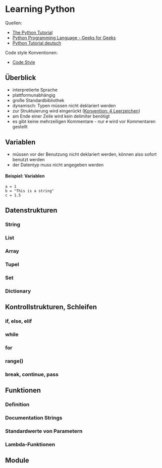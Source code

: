 # Learning Python 

Quellen: 
+ [The Python Tutorial](https://docs.python.org/3/tutorial/)
+ [Python Programming Language - Geeks for Geeks](https://www.geeksforgeeks.org/python-programming-language/)
+ [Python Tutorial deutsch](https://www.python-kurs.eu/)

Code style Konventionen:
+ [Code Style](http://docs.python-guide.org/en/latest/writing/style/)

## Überblick
+ interpretierte Sprache
+ plattformunabhängig
+ große Standardbibliothek
+ dynamisch: Typen müssen nicht deklariert werden
+ zur Struktuierung wird eingerückt ([Konvention: 4 Leerzeichen](https://www.python.org/dev/peps/pep-0008/))
+ am Ende einer Zeile wird kein delimiter benötigt
+ es gibt keine mehrzeiligen Kommentare - nur `#` wird vor Kommentaren gestellt

## Variablen
+ müssen vor der Benutzung nicht deklariert werden, können also sofort benutzt werden
+ der Datentyp muss nicht angegeben werden
#### Beispiel: Variablen
```python=
a = 1
b = "This is a string"
c = 1.5
```

## Datenstrukturen
### String
### List
### Array
### Tupel
### Set
### Dictionary


## Kontrollstrukturen, Schleifen
### if, else, elif
### while
### for
### range()
### break, continue, pass


## Funktionen
### Definition
### Documentation Strings
### Standardwerte von Parametern
### Lambda-Funktionen

## Module
